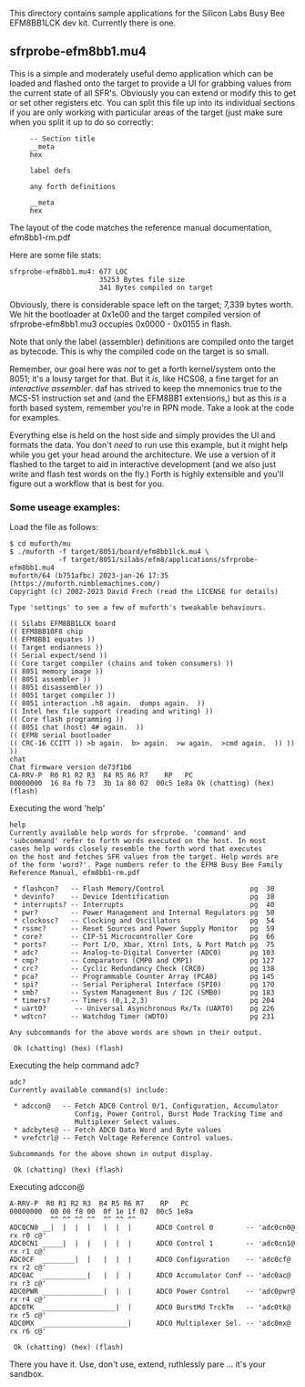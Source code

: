 This directory contains sample applications for the Silicon Labs Busy
Bee EFM8BB1LCK dev kit. Currently there is one.

## sfrprobe-efm8bb1.mu4 

This is a simple and moderately useful demo application which can be loaded and
flashed onto the target to provide a UI for grabbing values from the current 
state of all SFR's. Obviously you can extend or modify this to get or set other
registers etc.  You can split this file up into its individual sections if you
are only working with particular areas of the target (just make sure when you
split it up to do so correctly:

```
     -- Section title
     __meta
     hex
     
     label defs
     
     any forth definitions
     
     __meta
     hex
```

The layout of the code matches the reference manual documentation, efm8bb1-rm.pdf

Here are some file stats:

```
sfrprobe-efm8bb1.mu4: 677 LOC
                      35253 Bytes file size
                      341 Bytes compiled on target
```

Obviously, there is considerable space left on the target; 7,339 bytes
worth.  We hit the bootloader at 0x1e00 and the target compiled version of 
sfrprobe-efm8bb1.mu3 occupies 0x0000 - 0x0155 in flash. 

Note that only the label (assembler) definitions are compiled onto the target
as bytecode.  This is why the compiled code on the target is so small.

Remember, our goal here was *not* to get a forth kernel/system onto the 8051; 
it's a lousy target for that.  But it *is*, like HCS08, a fine target for an 
*interactive assembler*. daf has strived to keep the mnemonics true to the 
MCS-51 instruction set and (and the EFM8BB1 extensions,) but as this *is* a 
forth based system, remember you're in RPN mode.  Take a look at the code for 
examples.

Everything else is held on the host side and simply provides the UI and
formats the data.  You don't *need* to run use this example, but it might help 
while you get your head around the architecture. We use a version of it flashed
to the target to aid in interactive development (and we also just write and
flash test words on the fly.)  Forth is highly extensible and you'll figure out
a workflow that is best for you.

### Some useage examples:

Load the file as follows:

```
$ cd muforth/mu
$ ./muforth -f target/8051/board/efm8bb1lck.mu4 \ 
            -f target/8051/silabs/efm8/applications/sfrprobe-efm8bb1.mu4
muforth/64 (b751afbc) 2023-jan-26 17:35
(https://muforth.nimblemachines.com/)
Copyright (c) 2002-2023 David Frech (read the LICENSE for details)

Type 'settings' to see a few of muforth's tweakable behaviours.

(( Silabs EFM8BB1LCK board 
(( EFM8BB10F8 chip 
(( EFM8BB1 equates )) 
(( Target endianness )) 
(( Serial expect/send )) 
(( Core target compiler (chains and token consumers) )) 
(( 8051 memory image )) 
(( 8051 assembler )) 
(( 8051 disassembler )) 
(( 8051 target compiler )) 
(( 8051 interaction .h8 again.  dumps again.  )) 
(( Intel hex file support (reading and writing) )) 
(( Core flash programming )) 
(( 8051 chat (host) 4# again.  )) 
(( EFM8 serial bootloader 
(( CRC-16 CCITT )) >b again.  b> again.  >w again.  >cmd again.  )) ))
)) 
chat 
Chat firmware version de73f1b6
CA-RRV-P  R0 R1 R2 R3  R4 R5 R6 R7    RP   PC
00000000  16 8a fb 73  3b 1a 80 02  00c5 1e8a Ok (chatting) (hex)
(flash)
```

Executing the word 'help'

```
help
Currently available help words for sfrprobe. 'command' and 
'subcommand' refer to forth words executed on the host. In most 
cases help words closely resemble the forth word that executes 
on the host and fetches SFR values from the target. Help words are 
of the form 'word?'. Page numbers refer to the EFM8 Busy Bee Family 
Reference Manual, efm8bb1-rm.pdf 

 * flashcon?   -- Flash Memory/Control                     pg  30 
 * devinfo?    -- Device Identification                    pg  38 
 * interrupts? -- Interrupts                               pg  40 
 * pwr?        -- Power Management and Internal Regulators pg  50 
 * clockosc?   -- Clocking and Oscillators                 pg  54 
 * rssmc?      -- Reset Sources and Power Supply Monitor   pg  59 
 * core?       -- CIP-51 Microcontroller Core              pg  66 
 * ports?      -- Port I/O, Xbar, Xtrnl Ints, & Port Match pg  75 
 * adc?        -- Analog-to-Digital Converter (ADC0)       pg 103 
 * cmp?        -- Comparators (CMP0 and CMP1)              pg 127 
 * crc?        -- Cyclic Redundancy Check (CRC0)           pg 138 
 * pca?        -- Programmable Counter Array (PCA0)        pg 145 
 * spi?        -- Serial Peripheral Interface (SPI0)       pg 170 
 * smb?        -- System Management Bus / I2C (SMB0)       pg 183 
 * timers?     -- Timers (0,1,2,3)                         pg 204 
 * uart0?       -- Universal Asynchronous Rx/Tx (UART0)    pg 226 
 * wdtcn?      -- Watchdog Timer (WDT0)                    pg 231 

Any subcommands for the above words are shown in their output. 

 Ok (chatting) (hex) (flash)
```

Executing the help command adc?

```
adc?
Currently available command(s) include: 

 * adccon@   -- Fetch ADC0 Control 0/1, Configuration, Accumulator
                Config, Power Control, Burst Mode Tracking Time and 
                Multiplexer Select values. 
 * adcbytes@ -- Fetch ADC0 Data Word and Byte values 
 * vrefctrl@ -- Fetch Voltage Reference Control values. 

Subcommands for the above shown in output display. 

 Ok (chatting) (hex) (flash)
```

Executing adccon@

```
A-RRV-P  R0 R1 R2 R3  R4 R5 R6 R7    RP   PC
00000000  00 00 f8 00  0f 1e 1f 02  00c5 1e8a
          ^^ ^^ ^^ ^^  ^^ ^^ ^^ 
ADC0CN0 __|  |  |  |   |  |  |      ADC0 Control 0        -- 'adc0cn0@ rx r0 c@' 
ADC0CN1 _____|  |  |   |  |  |      ADC0 Control 1        -- 'adc0cn1@ rx r1 c@' 
ADC0CF  ________|  |   |  |  |      ADC0 Configuration    -- 'adc0cf@  rx r2 c@' 
ADC0AC  ___________|   |  |  |      ADC0 Accumulator Conf -- 'adc0ac@  rx r3 c@' 
ADC0PWR _______________|  |  |      ADC0 Power Control    -- 'adc0pwr@ rx r4 c@' 
ADC0TK  __________________|  |      ADC0 BurstMd TrckTm   -- 'adc0tk@  rx r5 c@' 
ADC0MX  _____________________|      ADC0 Multiplexer Sel. -- 'adc0mx@  rx r6 c@' 

 Ok (chatting) (hex) (flash)
```

There you have it.  Use, don't use, extend, ruthlessly pare ... it's your sandbox. 
